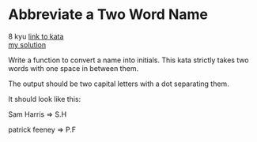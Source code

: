 # Abbreviate a Two Word Name
8 kyu
[link to kata](https://www.codewars.com/kata/57eadb7ecd143f4c9c0000a3/train/javascript)
<br>
[my solution](./kata.js)

Write a function to convert a name into initials. This kata strictly takes two words with one space in between them.

The output should be two capital letters with a dot separating them.

It should look like this:

Sam Harris => S.H

patrick feeney => P.F